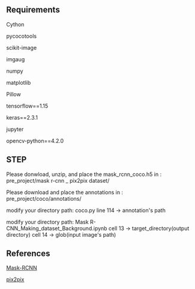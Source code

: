 ## Requirements

Cython

pycocotools

scikit-image

imgaug

numpy

matplotlib

Pillow

tensorflow==1.15

keras==2.3.1

jupyter

opencv-python==4.2.0

## STEP


Please donwload, unzip, and place the mask_rcnn_coco.h5 in :
pre_project/mask r-cnn _ pix2pix dataset/

Please download and place the annotations in :
pre_project/coco/annotations/

modify your directory path:
coco.py
line 114 → annotation's path

modify your directory path:
Mask R-CNN_Making_dataset_Background.ipynb
cell 13 → target_directory(output directory)
cell 14 → glob(input image's path)

## References

[Mask-RCNN](https://github.com/matterport/Mask_RCNN)

[pix2pix](https://phillipi.github.io/pix2pix/)

